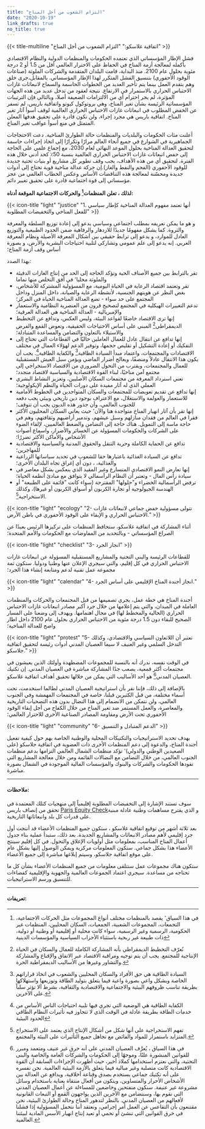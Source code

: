 ```yaml
---
title: "التزام الشعوب من أجل المناخ"
date: "2020-10-19"
link_drafts: true
no_title: true
---
```


{{< title-multiline "اتفاقية غلاسكو:" "التزام الشعوب من أجل المناخ" >}}

فشل الإطار المؤسساتي الذي تعتمده الحكومات والمنظمات الدولية والنظام الاقتصادي بأكمله لمعالجة أزمة المناخ في الحفاظ على الاحترار العالمي أقل من 1.5 أو 2 درجة مئوية بحلول عام 2100. منذ البداية، قامت البلدان المتقدمة والشركات الملوثة (صناعات الوقود الأحفوري) بتنسيق الفشل المتكرر لهذا الإطار المؤسساتي. بالمقابل،جرى خلق وهم بتقدم العمل بينما يتم تأخير العديد من الخطوات الحاسمة والسماح لانبعاثات غازات الاحتباس الحراري بالاستمرار في الارتفاع. نتيجة لعقود من تدخل عديد من هذه الجهات المؤثرة، لم يجر احترام أي من الالتزامات الضعيفة أصلا، وبالتالي فإن الترتيبات المؤسساتية الرئيسة بشأن تغير المناخ، وهي بروتوكول كيوتو واتفاقية باريس، لم تسفر عن الخفض المطلوب في انبعاثات غازات الاحتباس الحراري العالمية لوقف أسوأ آثار تغير المناخ. اتفاقية باريس هي مجرد إجراء، ولن تكون قادرة على تحقيق هدفها المعلن المتمثل في منع أسوأ عواقب تغير المناخ.  

أعلنت مئات الحكومات والبلديات والمنظمات حالة الطوارئ المناخية. دعت الاحتجاجات الجماهيرية في الشوارع في جميع أنحاء العالم مرارًا وتكرارًا إلى اتخاذ إجراءات حاسمة لتحقيق العدالة المناخية بحلول الموعد النهائي لعام 2030، مع إجماع علمي على الحاجة إلى خفض انبعاثات غازات الاحتباس الحراري العالمية بنسبة 50٪ كحد أدنى خلال هذه الفترة. لتحقيق أي من هذه الأهداف، يجب وقف تطوير كل مشاريع أو بنيات تحتية جديدة للوقود الأحفوري (الفحم والنفط والغاز).إن حركة عدالة مناخية قوية تحتاج إلى أدوات جديدة ومحسّنة لمعالجة هذه التناقضات الأساس وعكس الخطاب العالمي من عجز مؤسساتي إلى قوة اجتماعية قادرة على تحقيق تغيير دائم.  

**لذلك ، تعلن المنظمات[^1] والحركات الاجتماعية الموقعة أدناه:**

{{< icon-title "light" "justice" "1. أنها تعتمد مفهوم العدالة المناخية كإطار سياسي للفعل المناخي والتخفيضات المطلوبة" >}}

و هو ما يمكن تعريفه بمطلب اجتماعي وسياسي يدعو إلى إعادة توزيع السلطة والمعرفة والثروة. كما يشكل مفهومًا جديدًا للازدهار والرفاهية ضمن الحدود الطبيعية والتوزيع العادل للموارد، و يدعو إلى ترابط حقيقي بين أشكال المعرفة الأصيلة ونظام المعرفة  الغربي. إنه يدعو إلى علم عمومي وتشاركي لتلبية احتياجات البشرية والأرض، و بصورة أساس وقف أزمة المناخ؛  

بهذا الصدد:  
- تقر بالترابط بين جميع الأصناف الحية وتؤكد الحاجة إلى الحد من إنتاج الغازات الدفيئة والملوثة محليا٬ في أفق التخلص منها تماما
- تقر وتعتمد اقتصاد الرعاية في الحياة اليومية، مع المسؤولية المشتركة للأشخاص، بغض النظر عن هويتهم الجنسية، لأنشطة الرعاية والصيانة، داخل المنزل وداخل المجتمع على حد سواء - تضع العدالة المناخية الحياة في المركز؛
- تدعم التغييرات الهيكلية في المجتمع لتصحيح قرون من العنصرية النظامية والاستعمار والإمبريالية - العدالة المناخية هي العدالة العرقية؛
- إنها ترى الاقتصاد خاضعًا لقواعد البيئة، وليس العكس، وتدافع عن التخطيط الديمقراطي[^2] المبني على أساس الاحتياجات الحقيقية، وتعوض القمع والفرض والاستيلاء بالتعاون والتضامن والمساعدة المتبادلة؛
- إنها تدافع عن انتقال عادل للعمال العاملين حاليًا في القطاعات التي تحتاج إلى التفكيك أو إعادة التشكيل أو تقليص حجمها، وتوفير الدعم لهؤلاء العمال في مختلف الاقتصادات والمجتمعات، واعتماد مبدأ السيادة الطاقية[^3]   والكفاية الطاقية[^4]. يجب أن يكون هذا الانتقال عادلاً ومنصفًا، ويعالج أضرار الماضي ويؤمن سبل العيش المستقبلية للعمال والمجتمعات، ويقترب من التحول الضروري من الاقتصاد الاستخراجي إلى مجتمع آمن مناخيًا، لبناء القوة الاقتصادية والسياسية لاقتصاد متجدد؛
- تعني استرداد المعرفة من مجتمعات السكان الأصليين، وتعزيز النشاط البشري العملي الذي له آثار مفيدة على دورات الحياة والنظم الإيكولوجية؛
- إنها تدافع عن تقديم تعويضات للمجتمعات والسكان المتواجدين في الخطوط الأمامية للاستعمار والعولمة والاستغلال، مع الاعتراف بوجود دين تاريخي وبيئي يجب دفعه للجنوب العالمي، وأن جذور هذه الديون يجب أن تتوقف؛
- إنها تقر بأن آثار انهيار المناخ متواجدة هنا والآن٬ حيث يعاني السكان المحليون الأكثر فقرا في العالم من فقدان منازلهم وسبل عيشهم، وتدمير أراضيهم وثقافتهم، وهم في حاجة ماسة إلى التمويل. هناك حاجة إلى التضامن والضغط العالميين، لإلقاء الضوء على الشركات والحكومات المسؤولة عن الخسائر والأضرار، واسماع أصوات الأشخاص والأماكن الأكثر تضررًا؛
- تدافع عن الحماية الكاملة وحرية التنقل والحقوق المدنية والسياسية والاقتصادية للمهاجرين؛
- تدافع عن السيادة الغذائية باعتبارها حقا للشعوب في تحديد سياساتها الزراعية والغذائية، ، دون أي إغراق تجاه البلدان الأخرى؛
- إنها تعارض النمو الاقتصادي المتسارع وغير المقيد الذي ينعكس بشكل معاصر في سيادة رأس المال - وتعتبر أن النظام الرأسمالي لا يتوافق مع مبادئ أنظمة الحياة؛
- ترفض الرأسمالية الخضراء و"حلولها" المقترحة (سواء كانت "قائمة على الطبيعة" أو الهندسة الجيولوجية أو تجارة الكربون أو أسواق الكربون أو غيرها)، وكذلك الاستخراجية[^5].

{{< icon-title "light" "ecology" "2- تتولى مسؤولية خفض جماعي لانبعاثات غازات الاحتباس الحراري و الإبقاء على الوقود الأحفوري في باطن الأرض." >}}

أثناء المشاركة في اتفاقية غلاسكو، ستحافظ المنظمات على تركيزها الرئيس بعيدًا عن الصراع المؤسساتي - وبالتحديد من المفاوضات مع الحكومات والأمم المتحدة؛  

{{< icon-title "light" "checklist" "3- انجاز الجرد" >}}

للقطاعات الرئيسة والبنى التحتية والمشاريع المستقبلية المسؤولة عن انبعاثات غازات الاحتباس الحراري في كل إقليم، والتي سيجري الإعلان عنها وطنيا ودوليا. ستكون ثمة مجموعة عمل تقنية لدعم ومتابعة إنشاء هذا الجرد؛  

{{< icon-title "light" "calendar" "4- انجاز أجندة المناخ الإقليمي على أساس الجرد." >}}

أجندة المناخ هي خطة عمل، يجري تصميمها من قبل المجتمعات والحركات والمنظمات العاملة في الميدان، والتي يتم إعلامها من خلال جرد أكبر مصادر انبعاثات غازات الاحتباس الحراري (الحالية والمخطط لها) في مجال اهتمامها. ويهدف إلى وضعنا على المسار الصحيح للبقاء دون 1.5 درجة مئوية من الاحتباس الحراري بحلول عام 2100 داخل اطار واضح للعدالة المناخية؛  

{{< icon-title "light" "protest" "5- تعتبر أن اللاتعاون السياسي والاقتصادي، وكذلك التدخل السلمي وغير العنيف لا سيما العصيان المدني أدوات رئيسة لتحقيق اتفاقية جلاسكو." >}}

في الوقت نفسه، ندرك أنه بالنسبة للمجموعات المضطهدة وأولئك الذين يعيشون في مجتمعات أكثر قمعية، يصعب جدًا المشاركة مباشرة في العصيان المدني. إن تكتيك العصيان المدني[^6] هو أحد الأساليب التي يمكن من خلالها تحقيق أهداف اتفاقية غلاسكو.  

بالإضافة إلى ذلك، فإننا نقر بأن استراتيجية العصيان المدني لطالما استخدمت، تحت أسماء مختلفة، من قبل الكثيرين قبلنا، خاصة في المجتمعات المهمشة وفي الجنوب العالمي، ولن نتمكن من الانضمام إلى هذا النضال بدون هذه التضحيات التاريخية والمعاصرة، والعمل المستمر ضد تغير المناخ من خلال الكفاح من أجل إبقاء الوقود الأحفوري تحت الأرض ومقاومة المصادر الصناعية الأخرى للاحترار العالمي؛  

{{< icon-title "light" "community" "6- الدعم المتبادل و التنسيق" >}}

بهدف تحديد الاستراتيجيات والتكتيكات المحلية والوطنية الخاصة بهم حول كيفية تفعيل أجندة المناخ، والدعوة إلى دعم المنظمات الأخرى ذات العضوية في اتفاقية جلاسكو (على الصعيدين الوطني والدولي)٬  تؤكد منظمات الشمال العالمي التزامها بدعم منظمات الجنوب العالمي، من خلال التضامن مع النضالات القائمة ومن خلال معالجة المشاريع التي تقودها الحكومات والشركات والبنوك والمؤسسات المالية الموجودة في الشمال بصورة مباشرة.  

---

#### ملاحظات:

سوف تستند الإشارة إلى التخفيضات المطلوبة إقليمياً إلى منهجيات كتلك المعتمدة في تحقق من إنصاف باريس [Paris Equity Check](http://paris-equity-check.org/)و الذي يقترح مساهمات وطنية عادلة مبنية على قدرات كل بلد وانبعاثاتها التاريخية.  

بعد ثلاثة أشهر من توقيع اتفاقية غلاسكو ، ستكون جميع المنظمات الأعضاء قد أنتجت أول جرد إقليمي لأهم مصادر الانبعاثات والمشاريع الجديدة. بعد ذلك، ستبدأ عملية بناء جدول أعمال المناخ المناسب، بمعلومات مثل أولويات الإغلاق والتحول. في كل إقليم سينتج الأعضاء هذا بشكل جماعي. ستكون المعلومات مركزية ويمكن الوصول إليها بشكل عام على موقع اتفاقية جلاسكو، وسيتم إبلاغها مباشرة إلى جميع الأعضاء.  

ستكون هناك مجموعات عمل ستتلقى معلومات من جميع المنظمات الأعضاء بشأن كل ما تحتاجه من مساعدة. سيجري اعتماد الجموعات العالمية والجهوية والإقليمية كفضاءات للتنسيق ورسم الاستراتيجيات.  

---

#### تعريفات:

[^1]: في هذا السياق٬ يقصد بالمنظمات مختلف أنواع المجموعات مثل الحركات الاجتماعية، التجمعات، المجموعات الشعبية، الجمعيات، السكان المحليين، المنظمات غير الحكومية، الرسمية وغير الرسمية، سواء كانت محلية أو إقليمية أو وطنية أو دولية، ذات طبيعة غير ربحية باستثناء الأحزاب السياسية والمؤسسات الدينية
[^2]: نُعرّف التخطيط الديمقراطي بأنه المشاركة الكاملة للعمال والسكان في الحياة الإنتاجية للمجتمع. يجب أن يتم توجيه ومراقبة الاقتصاد عبر الاتفاق والإقناع والمشاركة والتشاور وغيرها من الأساليب الديمقراطية الحرة.
[^3]: السيادة الطاقية هي حق الأفراد والسكان المحليين والشعوب في اتخاذ قراراتهم الخاصة وبشكل واعي بصورة واعية فيما يتعلق بتوليد الطاقة وتوزيعها واستهلاكها بطريقة تناسب ظروفهم البيئية والاجتماعية والاقتصادية والثقافية، بشرط ألا تؤثر سلباً على الآخرين.
[^4]: الكفاية الطاقية هي الوضعية التي تجري فيها تلبية احتياجات الناس الأساس من خدمات الطاقة بطريقة عادلة في الوقت الذي لا تتجاوز فيه تأثيرات النظام الطاقي الحدود البيئية
[^5]: تفهم الاستخراجية على أنها شكل من أشكال الإنتاج الذي يعتمد على الاستخراج المتزايد باستمرار للمواد والفائض مع تجاهل جميع التأثيرات على البيئة والمجتمع.
[^6]: في هذا السياق ، يُعرَّف العصيان المدني على أنه خرق غير عنيف ومتعمد ومبرر للقوانين المنشورة علنًا، وموجهًا إلى الحكومات والشركات العامة والخاصة والبنى التحتية، والتي نعتزم استخدامها كملاذ أخير، حيث أظهرت الإجراءات السابقة أن القوة الاقتصادية كانت متصلبة وغير مبالية فيما يتعلق بالأزمة البيئية العالمية. نحن نفسره على أنه تكتيك جماعي يستخدم بصدق وقناعة أخلاقية، ويدافع عن العدالة بين الأشخاص الأحرار والمتساوين، ويتكون من أفعال منتقاة بعناية باستخدام وسائل مشروعة غير عنيفة. سنكون منفتحين وخاضعين للمساءلة عن أعمال العصيان المدني التي نقوم بها، وسنتضامن مع الآخرين الذين يواجهون القمع أو التبعات القانونية لأفعالهم من العصيان المدني. بالنظر لتدهور المناخ وحالة الطوارئ البيئية، نحن مقتنعون بأن التقاعس عن العمل أمر إجرامي، ونعتقد أننا نتحمل المسؤولية إذا فشلنا في خرق القوانين التي تنشئ أو تحمي أو تعيد إنتاج انهيار الأسس المادية لبيئتنا العالمية.